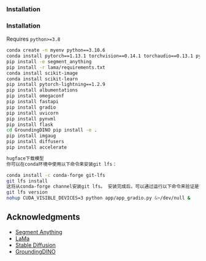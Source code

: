 
### Installation





### Installation
Requires `python>=3.8`
```bash
conda create -n myenv python==3.10.6
conda install pytorch==1.13.1 torchvision==0.14.1 torchaudio==0.13.1 pytorch-cuda=11.7 -c pytorch -c nvidia
pip install -e segment_anything
pip install -r lama/requirements.txt 
conda install scikit-image
conda install scikit-learn
pip install pytorch-lightning==1.2.9
pip install albumentations
pip install omegaconf
pip install fastapi
pip install gradio
pip install uvicorn
pip install pynvml
pip install flask
cd GroundingDINO pip install -e .
pip install imgaug
pip install diffusers
pip install accelerate

hugface下载模型
你可以在conda环境中使用以下命令来安装git lfs：

conda install -c conda-forge git-lfs
git lfs install
这将从conda-forge channel安装git lfs。 安装完成后，可以通过运行以下命令来验证是否成功安装了git lfs：
git lfs version
nohup CUDA_VISIBLE_DEVICES=3 python app/app_gradio.py &>/dev/null &

```



## Acknowledgments
- [Segment Anything](https://github.com/facebookresearch/segment-anything)
- [LaMa](https://github.com/advimman/lama)
- [Stable Diffusion](https://github.com/CompVis/stable-diffusion)
- [GroundingDINO](https://github.com/IDEA-Research/GroundingDINO)








